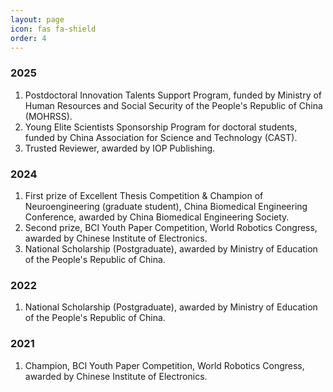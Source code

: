 ```yaml
---
layout: page
icon: fas fa-shield
order: 4
---
```


### 2025
1. Postdoctoral Innovation Talents Support Program, funded by Ministry of Human Resources and Social Security of the People's Republic of China (MOHRSS).
2. Young Elite Scientists Sponsorship Program for doctoral students, funded by China Association for Science and Technology (CAST).
3. Trusted Reviewer, awarded by IOP Publishing.

### 2024
1. First prize of Excellent Thesis Competition & Champion of Neuroengineering (graduate student), China Biomedical Engineering Conference, awarded by China Biomedical Engineering Society.
2. Second prize, BCI Youth Paper Competition, World Robotics Congress, awarded by Chinese Institute of Electronics.
3. National Scholarship (Postgraduate), awarded by Ministry of Education of the People's Republic of China.

### 2022
1. National Scholarship (Postgraduate), awarded by Ministry of Education of the People's Republic of China.

### 2021
1. Champion, BCI Youth Paper Competition, World Robotics Congress, awarded by Chinese Institute of Electronics.
